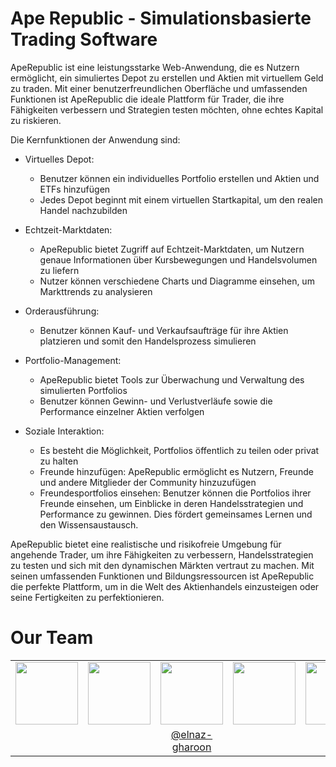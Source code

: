 


# Ape Republic - Simulationsbasierte Trading Software

ApeRepublic ist eine leistungsstarke Web-Anwendung, die es Nutzern ermöglicht, ein simuliertes Depot zu erstellen und Aktien mit virtuellem Geld zu traden. Mit einer benutzerfreundlichen Oberfläche und umfassenden Funktionen ist ApeRepublic die ideale Plattform für Trader, die ihre Fähigkeiten verbessern und Strategien testen möchten, ohne echtes Kapital zu riskieren.

Die Kernfunktionen der Anwendung sind:
- Virtuelles Depot:
  - Benutzer können ein individuelles Portfolio erstellen und Aktien und ETFs hinzufügen
  - Jedes Depot beginnt mit einem virtuellen Startkapital, um den realen Handel nachzubilden

- Echtzeit-Marktdaten:
  - ApeRepublic bietet Zugriff auf Echtzeit-Marktdaten, um Nutzern genaue Informationen über Kursbewegungen und Handelsvolumen zu liefern
  - Nutzer können verschiedene Charts und Diagramme einsehen, um Markttrends zu analysieren
 
- Orderausführung:
  - Benutzer können Kauf- und Verkaufsaufträge für ihre Aktien platzieren und somit den Handelsprozess simulieren
 
- Portfolio-Management:
  - ApeRepublic bietet Tools zur Überwachung und Verwaltung des simulierten Portfolios
  - Benutzer können Gewinn- und Verlustverläufe sowie die Performance einzelner Aktien verfolgen
  
- Soziale Interaktion:
  - Es besteht die Möglichkeit, Portfolios öffentlich zu teilen oder privat zu halten
  - Freunde hinzufügen: ApeRepublic ermöglicht es Nutzern, Freunde und andere Mitglieder der Community hinzuzufügen
  - Freundesportfolios einsehen: Benutzer können die Portfolios ihrer Freunde einsehen, um Einblicke in deren Handelsstrategien und Performance zu gewinnen. Dies fördert gemeinsames Lernen und den Wissensaustausch.


ApeRepublic bietet eine realistische und risikofreie Umgebung für angehende Trader, um ihre Fähigkeiten zu verbessern, Handelsstrategien zu testen und sich mit den dynamischen Märkten vertraut zu machen. Mit seinen umfassenden Funktionen und Bildungsressourcen ist ApeRepublic die perfekte Plattform, um in die Welt des Aktienhandels einzusteigen oder seine Fertigkeiten zu perfektionieren.



# Our Team

<table>
<tr>
<td align="center"><img src="https://avatars.githubusercontent.com/u/61502536?v=4" width="100px"></img></td>
<td align="center"><img src="https://avatars.githubusercontent.com/u/97878953?v=4" width="100px"></img></td>
<td align="center"><img src="https://avatars.githubusercontent.com/u/90132658?v=4" width="100px"></img></td>
<td align="center"><img src="https://avatars.githubusercontent.com/u/99250573?v=4" width="100px"></img></td>
<td align="center"><img src="https://avatars.githubusercontent.com/u/115617918?v=4" width="100px"></img></td>
</tr>
<tr>
<td align="center"><a align="center" href="https://github.com/codajoda"></a></td>
<td align="center"><a align="center" href="https://github.com/MatejEvc"></a></td>
<td align="center"><a align="center" href="https://github.com/elnaz-gharoon">@elnaz-gharoon</a></td>
<td align="center"><a align="center" href=""></a></td>
<td align="center"><a align="center" href=""></a></td>
</tr>
</table>
